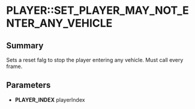 # PLAYER::SET_PLAYER_MAY_NOT_ENTER_ANY_VEHICLE

## Summary
Sets a reset falg to stop the player entering any vehicle. Must call every frame.

## Parameters
* **PLAYER_INDEX** playerIndex